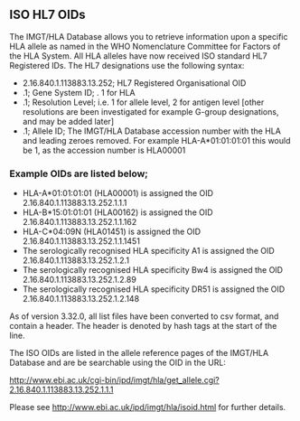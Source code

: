 ## ISO HL7 OIDs

The IMGT/HLA Database allows you to retrieve information upon a specific HLA allele as named in the WHO Nomenclature Committee for Factors of the HLA System. All HLA alleles have now received ISO standard HL7 Registered IDs. The HL7 designations use the following syntax:

+ 2.16.840.1.113883.13.252; HL7 Registered Organisational OID
+ .1;  Gene System ID; . 1 for HLA 
+ .1; Resolution Level; i.e. 1 for allele level, 2 for antigen level [other resolutions are been investigated for example G-group designations, and may be added later] 
+ .1; Allele ID; The IMGT/HLA Database accession number with the HLA and leading zeroes removed. For example HLA-A*01:01:01:01 this would be 1, as the accession number is HLA00001

### Example OIDs are listed below;

+ HLA-A*01:01:01:01 (HLA00001) is assigned the OID 2.16.840.1.113883.13.252.1.1.1
+ HLA-B*15:01:01:01 (HLA00162) is assigned the OID 2.16.840.1.113883.13.252.1.1.162
+ HLA-C*04:09N (HLA01451) is assigned the OID 2.16.840.1.113883.13.252.1.1.1451
+ The serologically recognised HLA specificity A1 is assigned the OID 2.16.840.1.113883.13.252.1.2.1
+ The serologically recognised HLA specificity Bw4 is assigned the OID 2.16.840.1.113883.13.252.1.2.89
+ The serologically recognised HLA specificity DR51 is assigned the OID 2.16.840.1.113883.13.252.1.2.148

As of version 3.32.0, all list files have been converted to csv format, and contain a header. The header is denoted by hash tags at the start of the line.  

The ISO OIDs are listed in the allele reference pages of the IMGT/HLA Database and are be searchable using the OID in the URL:

http://www.ebi.ac.uk/cgi-bin/ipd/imgt/hla/get_allele.cgi?2.16.840.1.113883.13.252.1.1.1

Please see http://www.ebi.ac.uk/ipd/imgt/hla/isoid.html for further details.

